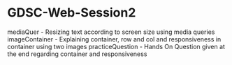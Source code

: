 # GDSC-Web-Session2

mediaQuer - Resizing text according to screen size using media queries
imageContainer - Explaining container, row and col and responsiveness in container using two images
practiceQuestion - Hands On Question given at the end regarding container and responsiveness
